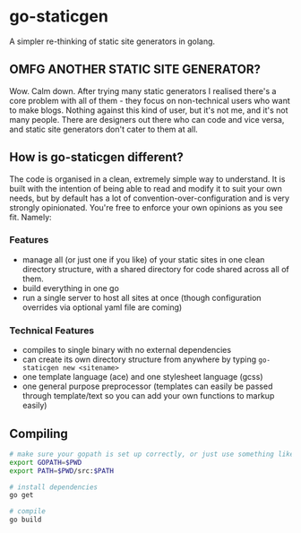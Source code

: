 # go-staticgen
A simpler re-thinking of static site generators in golang.

## OMFG ANOTHER STATIC SITE GENERATOR?
Wow. Calm down. After trying many static generators I realised there's a core problem with all of them - they focus on non-technical users who want to make blogs. Nothing against this kind of user, but it's not me, and it's not many people. There are designers out there who can code and vice versa, and static site generators don't cater to them at all.

## How is go-staticgen different?
The code is organised in a clean, extremely simple way to understand. It is built with the intention of being able to read and modify it to suit your own needs, but by default has a lot of convention-over-configuration and is very strongly opinionated. You're free to enforce your own opinions as you see fit. Namely:

### Features
- manage all (or just one if you like) of your static sites in one clean directory structure, with a shared directory for code shared across all of them.
- build everything in one go 
- run a single server to host all sites at once (though configuration overrides via optional yaml file are coming)

### Technical Features
- compiles to single binary with no external dependencies
- can create its own directory structure from anywhere by typing `go-staticgen new <sitename>`
- one template language (ace) and one stylesheet language (gcss)
- one general purpose preprocessor (templates can easily be passed through template/text so you can add your own functions to markup easily)

## Compiling
```bash
# make sure your gopath is set up correctly, or just use something like:
export GOPATH=$PWD
export PATH=$PWD/src:$PATH

# install dependencies
go get

# compile
go build
```
